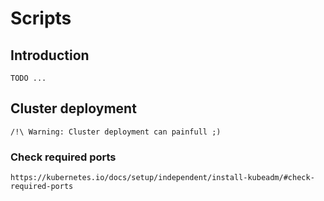 # Scripts

## Introduction

    TODO ...

## Cluster deployment

    /!\ Warning: Cluster deployment can painfull ;)
    
### Check required ports

    https://kubernetes.io/docs/setup/independent/install-kubeadm/#check-required-ports    